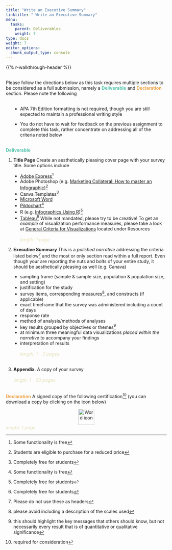 ```yaml
---
title: "Write an Executive Summary"
linktitle: " Write an Executive Summary"
menu:
  tasks:
    parent: Deliverables
    weight: 7
type: docs
weight: 7
editor_options: 
  chunk_output_type: console
---
```


{{% r-walkthrough-header %}}

<style>
ul {
    margin-left: 1.5em
}
</style>

<br>
Please follow the directions below as this task requires multiple sections to be considered as a full submission, namely a <span style="color:#57c4ad; font-weight:bold;">Deliverable</span> and <span style="color:#eda247; font-weight:bold;">Declaration</span> section. Please note the following
<br>
<br>

- APA 7th Edition formatting is not required, though you are still expected to maintain a professional writing style

- You do not have to wait for feedback on the previous assignment to complete this task, rather concentrate on addressing all of the criteria noted below
  <br>
  <br>

<span style="color:#57c4ad; font-weight:bold;">Deliverable</span>
1. **Title Page**
Create an aesthetically pleasing cover page with your survey title. Some options include
- [Adobe Express](https://www.adobe.com/express/create/infographic)[^1]
- Adobe Photoshop (e.g. [Marketing Collateral: How to master an Infographic](https://www.adobe.com/vn_en/creativecloud/design/discover/make-infographic-in-photoshop.html))[^2]
- [Canva Templates](https://www.canva.com/cover-pages/templates/)[^3]
- [Microsoft Word](https://templates.office.com/en-us/papers-and-reports)
- [Piktochart](https://piktochart.com)[^4]
- R (e.g. [Infographics Using R](https://rpubs.com/chidungkt/702513))[^5]
- [Tableau](https://www.tableau.com/academic/students)[^6]
While not mandated, please try to be creative! To get an *example* of visualization performance measures, please take a look at [General Criteria for Visualizations](/resources/look/) located under Resources <br><br>
<span style="color:#e6e1bc; font-style: italic;">length: 1 page</span>

2.  **Executive Summary**
    This is a *polished narrative* addressing the criteria listed below[^7] and the most or only section read within a full report. Even though your are reporting the nuts and bolts of your entire study, it should be aesthetically pleasing as well (e.g. Canava)

- sampling frame (sample & sample size, population & population size, and setting)
- justification for the study
- survey items, corresponding measures[^8], and constructs (if applicable)
- exact timeframe that the survey was administered including a count of days
- response rate
- method of analysis/methods of analyses
- key results grouped by objectives or themes[^9]
- at minimum three meaningful data visualizations *placed within the narrative* to accompany your findings
- interpretation of results<br><br>
  <span style="color:#e6e1bc; font-style: italic;">length: 1 - 3 pages</span>
  <br>
  <br>

3.  **Appendix**. A copy of your survey<br><br>
    <span style="color:#e6e1bc; font-style: italic;">length: 1 - 20 pages</span>
    <br>
    <br>

<span style="color:#eda247; font-weight:bold;">Declaration</span>
A signed copy of the following certification[^10] (you can download a copy by clicking on the icon below)<br>
<a target="_blank" href="/forms/edp619declaration.pdf">
<center>
<img src="/logos/pdf-ico.png" alt="Word icon" width="50">
</center>

</a>
<span style="color:#e6e1bc; font-style: italic;">length: 1 page</span>

[^1]: Some functionality is free

[^2]: Students are eligible to purchase for a reduced price

[^3]: Completely free for students

[^4]: Some functionality is free

[^5]: Completely free for students

[^6]: Completely free for students

[^7]: Please do not use these as headers

[^8]: please avoid including a description of the scales used

[^9]: this should highlight the key messages that others should know, but not necessarily every result that is of quantitative or qualitative significance

[^10]: required for consideration
